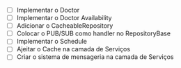 - [ ] Implementar o Doctor
- [ ] Implementar o Doctor Availability
- [ ] Adicionar o CacheableRepository
- [ ] Colocar o PUB/SUB como handler no RepositoryBase
- [ ] Implementar o Schedule
- [ ] Ajeitar o Cache na camada de Serviços
- [ ] Criar o sistema de mensageria na camada de Serviços